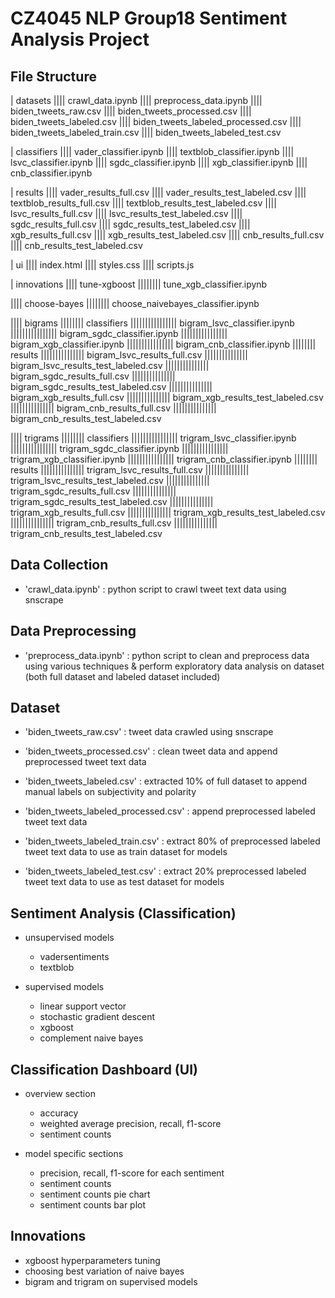 # CZ4045 NLP Group18 Sentiment Analysis Project

## File Structure
| datasets
|||| crawl_data.ipynb
|||| preprocess_data.ipynb
|||| biden_tweets_raw.csv
|||| biden_tweets_processed.csv
|||| biden_tweets_labeled.csv
|||| biden_tweets_labeled_processed.csv
|||| biden_tweets_labeled_train.csv
|||| biden_tweets_labeled_test.csv

| classifiers
|||| vader_classifier.ipynb
|||| textblob_classifier.ipynb
|||| lsvc_classifier.ipynb
|||| sgdc_classifier.ipynb
|||| xgb_classifier.ipynb
|||| cnb_classifier.ipynb

| results
|||| vader_results_full.csv
|||| vader_results_test_labeled.csv
|||| textblob_results_full.csv
|||| textblob_results_test_labeled.csv
|||| lsvc_results_full.csv
|||| lsvc_results_test_labeled.csv
|||| sgdc_results_full.csv
|||| sgdc_results_test_labeled.csv
|||| xgb_results_full.csv
|||| xgb_results_test_labeled.csv
|||| cnb_results_full.csv
|||| cnb_results_test_labeled.csv

| ui
|||| index.html
|||| styles.css
|||| scripts.js

| innovations
|||| tune-xgboost
|||||||| tune_xgb_classifier.ipynb

|||| choose-bayes
|||||||| choose_naivebayes_classifier.ipynb

|||| bigrams
|||||||| classifiers
|||||||||||||||| bigram_lsvc_classifier.ipynb
|||||||||||||||| bigram_sgdc_classifier.ipynb
|||||||||||||||| bigram_xgb_classifier.ipynb
|||||||||||||||| bigram_cnb_classifier.ipynb
|||||||| results
||||||||||||||| bigram_lsvc_results_full.csv
||||||||||||||| bigram_lsvc_results_test_labeled.csv
||||||||||||||| bigram_sgdc_results_full.csv
||||||||||||||| bigram_sgdc_results_test_labeled.csv
||||||||||||||| bigram_xgb_results_full.csv
||||||||||||||| bigram_xgb_results_test_labeled.csv
||||||||||||||| bigram_cnb_results_full.csv
||||||||||||||| bigram_cnb_results_test_labeled.csv

|||| trigrams
|||||||| classifiers
|||||||||||||||| trigram_lsvc_classifier.ipynb
|||||||||||||||| trigram_sgdc_classifier.ipynb
|||||||||||||||| trigram_xgb_classifier.ipynb
|||||||||||||||| trigram_cnb_classifier.ipynb
|||||||| results
||||||||||||||| trigram_lsvc_results_full.csv
||||||||||||||| trigram_lsvc_results_test_labeled.csv
||||||||||||||| trigram_sgdc_results_full.csv
||||||||||||||| trigram_sgdc_results_test_labeled.csv
||||||||||||||| trigram_xgb_results_full.csv
||||||||||||||| trigram_xgb_results_test_labeled.csv
||||||||||||||| trigram_cnb_results_full.csv
||||||||||||||| trigram_cnb_results_test_labeled.csv


## Data Collection
* 'crawl_data.ipynb' : python script to crawl tweet text data using snscrape


## Data Preprocessing
* 'preprocess_data.ipynb' : python script to clean and preprocess data using various techniques & perform exploratory data analysis on dataset (both full dataset and labeled dataset included)


## Dataset
* 'biden_tweets_raw.csv' : tweet data crawled using snscrape 

* 'biden_tweets_processed.csv' : clean tweet data and append preprocessed tweet text data 

* 'biden_tweets_labeled.csv' : extracted 10% of full dataset to append manual labels on subjectivity and polarity

* 'biden_tweets_labeled_processed.csv' : append preprocessed labeled tweet text data  

* 'biden_tweets_labeled_train.csv' : extract 80% of preprocessed labeled tweet text data  to use as train dataset for models

* 'biden_tweets_labeled_test.csv' : extract 20% preprocessed labeled tweet text data  to use as test dataset for models


## Sentiment Analysis (Classification)
* unsupervised models
    - vadersentiments
    - textblob

* supervised models
    - linear support vector 
    - stochastic gradient descent 
    - xgboost
    - complement naive bayes


## Classification Dashboard (UI)
* overview section
    - accuracy
    - weighted average precision, recall, f1-score
    - sentiment counts 

* model specific sections
    - precision, recall, f1-score for each sentiment
    - sentiment counts
    - sentiment counts pie chart
    - sentiment counts bar plot


## Innovations
* xgboost hyperparameters tuning
* choosing best variation of naive bayes
* bigram and trigram on supervised models 

